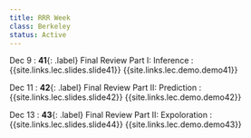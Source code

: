 ```yaml
---
title: RRR Week
class: Berkeley
status: Active
---
```


Dec 9
: **41**{: .label} Final Review Part I: Inference
    : {{site.links.lec.slides.slide41}} {{site.links.lec.demo.demo41}}

Dec 11
: **42**{: .label} Final Review Part II: Prediction
    : {{site.links.lec.slides.slide42}} {{site.links.lec.demo.demo42}}

Dec 13
: **43**{: .label} Final Review Part II: Expoloration
  : {{site.links.lec.slides.slide44}} {{site.links.lec.demo.demo43}}